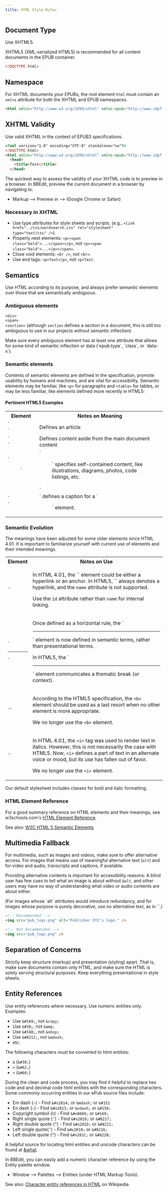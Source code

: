 ```yaml
---
title: HTML Style Rules
---
```


## Document Type

Use XHTML5.

XHTML5 (XML-serialized HTML5) is recommended for all content documents in the EPUB container.

```html
<!DOCTYPE html>
```

## Namespace

For XHTML documents your EPUBs, the root element `html` must contain an `xmlns` attribute for both the XHTML and EPUB namespaces.

```html
<html xmlns="http://www.w3.org/1999/xhtml" xmlns:epub="http://www.idpf.org/2007/ops">
```

## XHTML Validity

Use valid XHTML in the context of EPUB3 specifications.

```html
<?xml version="1.0" encoding="UTF-8" standalone="no"?>
<!DOCTYPE html>
<html xmlns="http://www.w3.org/1999/xhtml" xmlns:epub="http://www.idpf.org/2007/ops">
  <head>
    <title>Test</title>
  </head>
```

<aside class="tip">The quickest way to assess the validity of your XHTML code is to preview in a browser. In BBEdit, preview the current document in a browser by navigating to:<ul><li>Markup --> Preview in --> (Google Chrome or Safari)</li></ul></aside>

### Necessary in XHTML

* Use type attributes for style sheets and scripts. (e.g., <code class="rec">&#60;link href="../css/wordsearch.css" rel="stylesheet" type="text/css" /&#62;</code>).
* Properly nest elements: <code class="rec">&#60;p&#62;&#60;span class="bold"&#62;...&#60;/span&#62;&#60;/p&#62;</code>, not <code class="not">&#60;p&#62;&#60;span class="bold"&#62;...&#60;/p&#62;&#60;/span&#62;</code>.
* Close void elements: <code class="rec">&#60;br /&#62;</code>, not <code class="not">&#60;br&#62;</code>.
* Use end tags: <code class="rec">&#60;p&#62;Text&#60;/p&#62;</code>, not <code class="not">&#60;p&#62;Text</code>.

## Semantics

Use HTML according to its purpose, and always prefer semantic elements over those that are semantically ambiguous.

### Ambiguous elements

`<div>`<br>`<span>`<br>`<section>` (although `section` defines a section in a document, this is still too ambiguous to use in our projects without semantic inflection)

<aside class="caution">Make sure every ambiguous element has at least one attribute that allows for some kind of semantic inflection or data (`epub:type`, `class`, or `data-x`).</aside>

### Semantic elements

Contents of semantic elements are defined in the specification, promote usability by humans and machines, and are vital for accessibility. Semantic elements may be familiar, like `<p>` for paragraphs and `<table>` for tables, or may be less familiar, like elements defined more recently in HTML5:

#### Pertinent HTML5 Examples

<table><tr><th>Element</th><th>Notes on Meaning</th></tr><tr><td>`<article>`</td><td>Defines an article</td></tr><tr><td>`<aside>`</td><td>Defines content aside from the main document content</td></tr><tr><td>`<figure>`</td><td>`<figure>` specifies self-contained content, like illustrations, diagrams, photos, code listings, etc.</td></tr><tr><td>`<figcaption>`</td><td>`<figcaption>` defines a caption for a `<figure>` element.</td></tr></table>

### Semantic Evolution

The meanings have been adjusted for some older elements since HTML 4.01. It is important to familiarize yourself with current use of elements and their intended meanings.

<table><tr><th>Element</th><th>Notes on Use</th></tr><tr><td>`<a>`</td><td><p>In HTML 4.01, the `<a>` element could be either a hyperlink or an anchor. In HTML5, `<a>` always denotes a hyperlink, and the <code class="not">name</code> attribute is not supported.</p><p>Use the <code class="rec">id</code> attribute rather than <code class="not">name</code> for internal linking.</p></td></tr><tr><td>`<hr>`</td><td><p>Once defined as a horizontal rule, the `<hr>` element is now defined in semantic terms, rather than presentational terms.</p><p>In HTML5, the `<hr>` element communicates a thematic break (or context).</p></td></tr><tr><td>`<b>`</td><td><p>According to the HTML5 specification, the <code class="not">&#60;b&#62;</code> element should be used as a last resort when no other element is more appropriate.</p><p>We no longer use the <code class="not">&#60;b&#62;</code> element.</p></td></tr><tr><td>`<i>`</td><td><p>In HTML 4.01, the <code class="not">&#60;i&#62;</code> tag was used to render text in italics. However, this is not necessarily the case with HTML5. Now, <code class="not">&#60;i&#62;</code> defines a part of text in an alternate voice or mood, but its use has fallen out of favor.</p><p>We no longer use the <code class="not">&#60;i&#62;</code> element.</p></td></tr></table>

<aside class="notice">Our default stylesheet includes classes for bold and italic formatting.</aside>

### HTML Element Reference

For a good summary reference on HTML elements and their meanings, see w3schools.com's [HTML Element Reference](http://www.w3schools.com/tags/default.asp).

See also: [W3C HTML 5 Semantic Elements](https://w3c.github.io/html/dom.html#elements-semantics)

## Multimedia Fallback

For multimedia, such as images and videos, make sure to offer alternative access. For images that means use of meaningful alternative text (`alt`) and for video and audio, transcripts and captions, if available.

Providing alternative contents is important for accessibility reasons: A blind user has few cues to tell what an image is about without <code class="lang-none">@alt</code>, and other users may have no way of understanding what video or audio contents are about either.

<aside class="caution">(For images whose `alt` attributes would introduce redundancy, and for images whose purpose is purely decorative, use no alternative text, as in `<img alt="">`.)</aside>

```html
<!-- Recommended -->
<img src="pub_logo.png" alt="Publisher XYZ's logo." />

<!-- Not Recommended -->
<img src="pub_logo.png" />
```

## Separation of Concerns

Strictly keep structure (markup) and presentation (styling) apart. That is, make sure documents contain only HTML, and make sure the HTML is solely serving structural purposes. Keep everything presentational in style sheets.

## Entity References

Use entity references where necessary. Use numeric entities only. Examples:

* Use <code class="rec">&#38;#169;</code>, not <code class="not">&#38;copy;</code>
* Use <code class="rec">&#38;#38;</code>, not <code class="not">&#38;amp;</code>
* Use <code class="rec">&#38;#160;</code>, not <code class="not">&#38;nbsp;</code>
* Use <code class="rec">&#38;#8212;</code>, not <code class="not">&#38;mdash;</code>
* etc.

The following characters *must* be converted to html entities:
* `&` (`&#38;`)
* `>` (`&#62;`)
* `<` (`&#60;`)

During the clean and code process, you may find it helpful to replace hex code and and decimal code html entities with the corresponding characters. Some commonly occurring entities in our ePub source files include:
* Em dash (`—`) - Find `&#x2014;` or `&mdash;` or `&#151`
* En dash (`–`) - Find `&#x2013;` or `&ndash;` or `&#150;`
* Copyright symbol (`©`) - Find `&#x00A9;` or `&#169;`
* Right single quote (`’`) - Find `&#x2019;` or `&#8217;`
* Right double quote (`”`) - Find `&#x201D;` or `&#8221;`
* Left single quote(`‘`) - Find `&#x2018;` or `&#8216;`
* Left double quote (`“`) - Find `&#x201C;` or `&#8220;`

A helpful source for locating html entities and unicode characters can be found at [&what](http://www.amp-what.com/). 

<aside class="tip">In BBEdit, you can easily add a numeric character reference by using the Entity palette window.<ul><li>Window --> Palettes --> Entities (under HTML Markup Tools).</li></ul></aside>

See also: [Character entity references in HTML](https://en.wikipedia.org/wiki/List_of_XML_and_HTML_character_entity_references#Character_entity_references_in_HTML) on Wikipedia.
